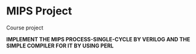 # MIPS Project
 Course project

 **IMPLEMENT THE MIPS PROCESS-SINGLE-CYCLE BY VERILOG AND THE SIMPLE COMPILER FOR IT BY USING PERL**
